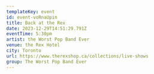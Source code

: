 ```yaml
---
templateKey: event
id: event-voRnaUpin
title: Back at the Rex
date: 2023-12-29T14:51:29.791Z
eventTime: 5:30pm
artist: the Worst Pop Band Ever
venue: the Rex Hotel
city: Toronto
url: https://www.therexshop.ca/collections/live-shows
group: The Worst Pop Band Ever
---
```

